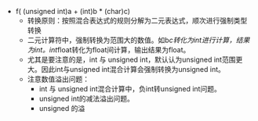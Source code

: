 - f( (unsigned int)a + (int)b * (char)c) 
	- 转换原则：按照混合表达式的规则分解为二元表达式，顺次进行强制类型转换
	- 二元计算符中，强制转换为范围大的数值。如b*c转化为int进行计算，结果为int。int*float转化为float间计算，输出结果为float。
	- 尤其是要注意的是，int 与 unsigned int，默认认为unsigned int范围更大。因此int与unsigned int混合计算会强制转换为unsigned int。
	- 注意数值溢出问题：
		- int 与 unsigned int混合计算中，负int转unsigned int问题。
		- unsigned int的减法溢出问题。
		- unsigned 的溢
